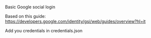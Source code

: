 Basic Google social login

Based on this guide:
https://developers.google.com/identity/gsi/web/guides/overview?hl=it

Add you credentials in credentials.json